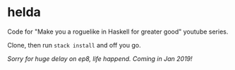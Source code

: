 # helda
Code for "Make you a roguelike in Haskell for greater good" youtube series.

Clone, then run `stack install` and off you go.


*Sorry for huge delay on ep8, life happend. Coming in Jan 2019!*
